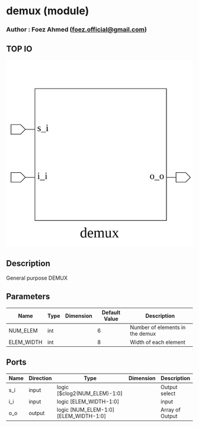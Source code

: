 # demux (module)

### Author : Foez Ahmed (foez.official@gmail.com)

## TOP IO
<img src="./demux_top.svg">

## Description
 General purpose DEMUX

## Parameters
|Name|Type|Dimension|Default Value|Description|
|-|-|-|-|-|
|NUM_ELEM|int||6|Number of elements in the demux|
|ELEM_WIDTH|int||8|Width of each element|

## Ports
|Name|Direction|Type|Dimension|Description|
|-|-|-|-|-|
|s_i|input|logic [$clog2(NUM_ELEM)-1:0]||Output select|
|i_i|input|logic [ELEM_WIDTH-1:0]||input|
|o_o|output|logic [NUM_ELEM-1:0][ELEM_WIDTH-1:0]||Array of Output|
